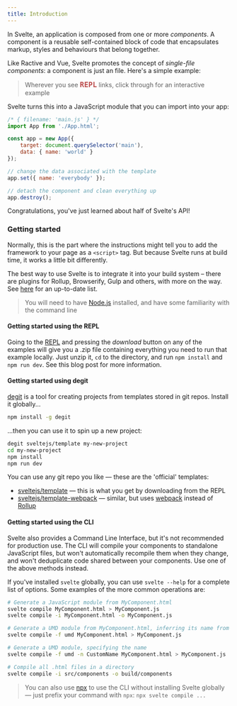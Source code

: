 ```yaml
---
title: Introduction
---
```



In Svelte, an application is composed from one or more *components*. A component is a reusable self-contained block of code that encapsulates markup, styles and behaviours that belong together.

Like Ractive and Vue, Svelte promotes the concept of *single-file components*: a component is just an file. Here's a simple example:

> Wherever you see <strong style="font-weight: 700; font-size: 16px; font-family: Inconsolata, monospace; color: rgba(170,30,30, 0.8)">REPL</strong> links, click through for an interactive example

Svelte turns this into a JavaScript module that you can import into your app:

```js
/* { filename: 'main.js' } */
import App from './App.html';

const app = new App({
	target: document.querySelector('main'),
	data: { name: 'world' }
});

// change the data associated with the template
app.set({ name: 'everybody' });

// detach the component and clean everything up
app.destroy();
```

Congratulations, you've just learned about half of Svelte's API!


### Getting started

Normally, this is the part where the instructions might tell you to add the framework to your page as a `<script>` tag. But because Svelte runs at build time, it works a little bit differently.

The best way to use Svelte is to integrate it into your build system – there are plugins for Rollup, Browserify, Gulp and others, with more on the way. See [here](https://github.com/sveltejs/svelte/#svelte) for an up-to-date list.

> You will need to have [Node.js](https://nodejs.org/en/) installed, and have some familiarity with the command line

#### Getting started using the REPL

Going to the [REPL](/repl) and pressing the *download* button on any of the examples will give you a .zip file containing everything you need to run that example locally. Just unzip it, `cd` to the directory, and run `npm install` and `npm run dev`. See this blog post for more information.

#### Getting started using degit

[degit](https://github.com/Rich-Harris/degit) is a tool for creating projects from templates stored in git repos. Install it globally...

```bash
npm install -g degit
```

...then you can use it to spin up a new project:

```bash
degit sveltejs/template my-new-project
cd my-new-project
npm install
npm run dev
```

You can use any git repo you like — these are the 'official' templates:

* [sveltejs/template](https://github.com/sveltejs/template) — this is what you get by downloading from the REPL
* [sveltejs/template-webpack](https://github.com/sveltejs/template-webpack) — similar, but uses [webpack](https://webpack.js.org/) instead of [Rollup](https://rollupjs.org/guide/en)

#### Getting started using the CLI

Svelte also provides a Command Line Interface, but it's not recommended for production use. The CLI will compile your components to standalone JavaScript files, but won't automatically recompile them when they change, and won't deduplicate code shared between your components. Use one of the above methods instead.

If you've installed `svelte` globally, you can use `svelte --help` for a complete list of options. Some examples of the more common operations are:

```bash
# Generate a JavaScript module from MyComponent.html
svelte compile MyComponent.html > MyComponent.js
svelte compile -i MyComponent.html -o MyComponent.js

# Generate a UMD module from MyComponent.html, inferring its name from the filename ('MyComponent')
svelte compile -f umd MyComponent.html > MyComponent.js

# Generate a UMD module, specifying the name
svelte compile -f umd -n CustomName MyComponent.html > MyComponent.js

# Compile all .html files in a directory
svelte compile -i src/components -o build/components
```

> You can also use [npx](https://medium.com/@maybekatz/introducing-npx-an-npm-package-runner-55f7d4bd282b) to use the CLI without installing Svelte globally — just prefix your command with `npx`: `npx svelte compile ...`
